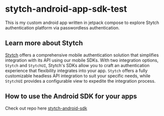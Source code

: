 # stytch-android-app-sdk-test
This is my custom android app written in jetpack compose to explore Stytch authentication platform via passwordless authentication.

## Learn more about Stytch
[Stytch](https://stytch.com) offers a comprehensive mobile authentication solution that simplifies integration with its API using our mobile SDKs.  With two integration options, `Stytch` and `StytchUI`, Stytch's SDKs allow you to craft an authentication experience that flexibility integrates into your app. `Stytch` offers a fully customizable headless API integration to suit your specific needs, while `StytchUI` provides a configurable view to expedite the integration process.

## How to use the Android SDK for your apps
Check out repo here [stytch-android-sdk](https://github.com/stytchauth/stytch-android) 
